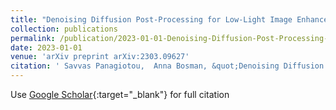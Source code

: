 ```yaml
---
title: "Denoising Diffusion Post-Processing for Low-Light Image Enhancement"
collection: publications
permalink: /publication/2023-01-01-Denoising-Diffusion-Post-Processing-for-Low-Light-Image-Enhancement
date: 2023-01-01
venue: 'arXiv preprint arXiv:2303.09627'
citation: ' Savvas Panagiotou,  Anna Bosman, &quot;Denoising Diffusion Post-Processing for Low-Light Image Enhancement.&quot; arXiv preprint arXiv:2303.09627, 2023.'
---
```

Use [Google Scholar](https://scholar.google.com/scholar?q=Denoising+Diffusion+Post+Processing+for+Low+Light+Image+Enhancement){:target="_blank"} for full citation